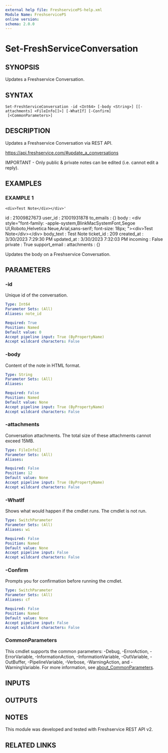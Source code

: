 ```yaml
---
external help file: FreshservicePS-help.xml
Module Name: FreshservicePS
online version:
schema: 2.0.0
---
```


# Set-FreshServiceConversation

## SYNOPSIS
Updates a Freshservice Conversation.

## SYNTAX

```
Set-FreshServiceConversation -id <Int64> [-body <String>] [[-attachments] <FileInfo[]>] [-WhatIf] [-Confirm]
 [<CommonParameters>]
```

## DESCRIPTION
Updates a Freshservice Conversation via REST API.

https://api.freshservice.com/#update_a_conversations

IMPORTANT - Only public & private notes can be edited (i.e.
cannot edit a reply).

## EXAMPLES

### EXAMPLE 1
```
<div>Test Note</div></div>'
```

id            : 21009827673
user_id       : 21001931878
to_emails     : {}
body          : \<div style="font-family: -apple-system,BlinkMacSystemFont,Segoe UI,Roboto,Helvetica Neue,Arial,sans-serif; font-size: 18px; "\>\<div\>Test Note\</div\>\</div\>
body_text     : Test Note
ticket_id     : 209
created_at    : 3/30/2023 7:29:30 PM
updated_at    : 3/30/2023 7:32:03 PM
incoming      : False
private       : True
support_email :
attachments   : {}

Updates the body on a Freshservice Conversation.

## PARAMETERS

### -id
Unique id of the conversation.

```yaml
Type: Int64
Parameter Sets: (All)
Aliases: note_id

Required: True
Position: Named
Default value: 0
Accept pipeline input: True (ByPropertyName)
Accept wildcard characters: False
```

### -body
Content of the note in HTML format.

```yaml
Type: String
Parameter Sets: (All)
Aliases:

Required: False
Position: Named
Default value: None
Accept pipeline input: True (ByPropertyName)
Accept wildcard characters: False
```

### -attachments
Conversation attachments.
The total size of these attachments cannot exceed 15MB.

```yaml
Type: FileInfo[]
Parameter Sets: (All)
Aliases:

Required: False
Position: 12
Default value: None
Accept pipeline input: True (ByPropertyName)
Accept wildcard characters: False
```

### -WhatIf
Shows what would happen if the cmdlet runs.
The cmdlet is not run.

```yaml
Type: SwitchParameter
Parameter Sets: (All)
Aliases: wi

Required: False
Position: Named
Default value: None
Accept pipeline input: False
Accept wildcard characters: False
```

### -Confirm
Prompts you for confirmation before running the cmdlet.

```yaml
Type: SwitchParameter
Parameter Sets: (All)
Aliases: cf

Required: False
Position: Named
Default value: None
Accept pipeline input: False
Accept wildcard characters: False
```

### CommonParameters
This cmdlet supports the common parameters: -Debug, -ErrorAction, -ErrorVariable, -InformationAction, -InformationVariable, -OutVariable, -OutBuffer, -PipelineVariable, -Verbose, -WarningAction, and -WarningVariable. For more information, see [about_CommonParameters](http://go.microsoft.com/fwlink/?LinkID=113216).

## INPUTS

## OUTPUTS

## NOTES
This module was developed and tested with Freshservice REST API v2.

## RELATED LINKS
